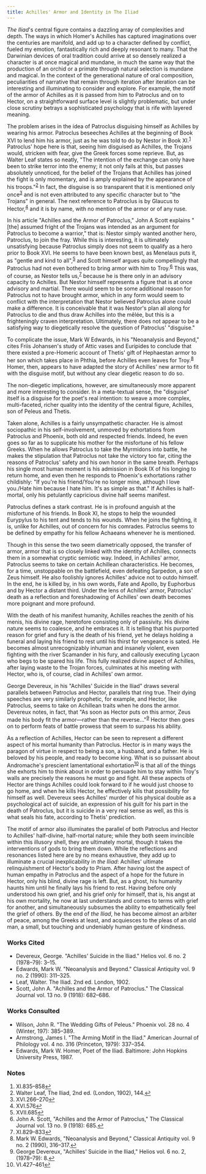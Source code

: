 ```yaml
---
title: Achilles' Armor and Identity in The Iliad
---
```

*The Iliad*'s central figure contains a dazzling array of complexities and depth. The ways in which Homer's Achilles has captured imaginations over the centuries are manifold, and add up to a character defined by conflict, fueled my emotion, fantastically rich and deeply resonant to many. That the Darwinian devices of oral tradition could arrive at so densely realized a character is at once magical and mundane, in much the same way that the production of an orchid or a primate through natural selection is mundane and magical. In the context of the generational nature of oral composition, peculiarities of narrative that remain through iteration after iteration can be interesting and illuminating to consider and explore. For example, the motif of the armor of Achilles as it is passed from him to Patroclus and on to Hector, on a straightforward surface level is slightly problematic, but under close scrutiny betrays a sophisticated psychology that is rife with layered meaning.

The problem arises in the idea of Patroclus disguising himself as Achilles by wearing his armor. Patroclus beseeches Achilles at the beginning of Book XVI to lend him his armor, just as he was told to do by Nestor in Book XI.<sup id="fnref:1"><a href="#fn:1" rel="footnote">1</a></sup> Patroclus' hope here is that, seeing him disguised as Achilles, the Trojans would, stricken with fear, give the Greek forces some reprieve. But, as Walter Leaf states so neatly, "The intention of the exchange can only have been to strike terror into the enemy; it not only fails at this, but passes absolutely unnoticed, for the belief of the Trojans that Achilles has joined the fight is only momentary, and is amply explained by the appearance of his troops."<sup id="fnref:2"><a href="#fn:2" rel="footnote">2</a></sup> In fact, the disguise is so transparent that it is mentioned only once<sup id="fnref:3"><a href="#fn:3" rel="footnote">3</a></sup> and is not even attributed to any specific character but to "the Trojans" in general. The next reference to Patroclus is by Glaucus to Hector,<sup id="fnref:4"><a href="#fn:4" rel="footnote">4</a></sup> and it is by name, with no mention of the armor or of any ruse.

In his article "Achilles and the Armor of Patroclus," John A Scott explains "[the] assumed fright of the Trojans was intended as an argument for Patroclus to become a warrior," that is: Nestor simply wanted another hero, Patroclus, to join the fray. While this is interesting, it is ultimately unsatisfying because Patroclus simply does not seem to qualify as a hero prior to Book XVI. He seems to have been known best, as Menelaus puts it, as "gentle and kind to all",<sup id="fnref:5"><a href="#fn:5" rel="footnote">5</a></sup> and Scott himself argues quite compellingly that Patroclus had not even bothered to bring armor with him to Troy.<sup id="fnref:6"><a href="#fn:6" rel="footnote">6</a></sup> This was, of course, as Nestor tells us,<sup id="fnref:7"><a href="#fn:7" rel="footnote">7</a></sup> because he is there only in an advisory capacity to Achilles. But Nestor himself represents a figure that is at once advisory and martial. There would seem to be some additional reason for Patroclus not to have brought armor, which in any form would seem to conflict with the interpretation that Nestor believed Patroclus alone could make a difference. It is conceivable that it was Nestor's plan all along for Patroclus to die and thus draw Achilles into the m&ecirc;l&eacute;e, but this is a frighteningly craven interpretation. Ultimately, there does not appear to be a satisfying way to diegetically resolve the question of Patroclus' "disguise."

To complicate the issue, Mark W Edwards, in his "Neoanalysis and Beyond," cites Friis Johansen's study of Attic vases and Euripides to conclude that there existed a pre-Homeric account of Thetis' gift of Hephaestan armor to her son which takes place in Phthia, before Achilles even leaves for Troy.<sup id="fnref:8"><a href="#fn:8" rel="footnote">8</a></sup> Homer, then, appears to have adapted the story of Achilles' new armor to fit with the disguise motif, but without any clear diegetic reason to do so.

The non-diegetic implications, however, are simultaneously more apparent and more interesting to consider. In a meta-textual sense, the "disguise" itself is a disguise for the poet's real intention: to weave a more complex, multi-faceted, richer quality into the identity of the central figure, Achilles, son of Peleus and Thetis.

Taken alone, Achilles is a fairly unsympathetic character. He is almost sociopathic in his self-involvement, unmoved by exhortations from Patroclus and Phoenix, both old and respected friends. Indeed, he even goes so far as to supplicate his mother for the misfortune of his fellow Greeks. When he allows Patroclus to take the Myrmidons into battle, he makes the stipulation that Patroclus not take the victory too far, citing the reasons of Patroclus' safety and his own honor in the same breath. Perhaps his single most human moment is his admission in Book IX of his longing to return home, and even then he responds to Phoenix's exhortations rather childishly: "If you're his friend/You're no longer mine, although I love you./Hate him because I hate him. It's as simple as that." If Achilles is half-mortal, only his petulantly capricious divine half seems manifest.

Patroclus defines a stark contrast. He is in profound anguish at the misfortune of his friends. In Book XI, he stops to help the wounded Eurypylus to his tent and tends to his wounds. When he joins the fighting, it is, unlike for Achilles, out of concern for his comrades. Patroclus seems to be defined by empathy for his fellow Achaeans whenever he is mentioned.

Though in this sense the two seem diametrically opposed, the transfer of armor, armor that is so closely linked with the identity of Achilles, connects them in a somewhat cryptic semiotic way. Indeed, in Achilles' armor, Patroclus seems to take on certain Achillean characteristics. He becomes, for a time, unstoppable on the battlefield, even defeating Sarpedon, a son of Zeus himself. He also foolishly ignores Achilles' advice not to outdo himself. In the end, he is killed by, in his own words, Fate and Apollo, by Euphorbus and by Hector a distant third. Under the lens of Achilles' armor, Patroclus' death as a reflection and foreshadowing of Achilles' own death becomes more poignant and more profound.

With the death of his manifest humanity, Achilles reaches the zenith of his menis, his divine rage, heretofore consisting only of passivity. His divine nature seems to coalesce, and he embraces it. It is telling that his purported reason for grief and fury is the death of his friend, yet he delays holding a funeral and laying his friend to rest until his thirst for vengeance is sated. He becomes almost unrecognizably inhuman and insanely violent, even fighting with the river Scamander in his fury, and callously executing Lycaon who begs to be spared his life. This fully realized divine aspect of Achilles, after laying waste to the Trojan forces, culminates at his meeting with Hector, who is, of course, clad in Achilles' own armor.

George Devereux, in his "Achilles' Suicide in the Iliad" draws several parallels between Patroclus and Hector, parallels that ring true. Their dying speeches are very similarly prophetic, for example, and Hector, like Patroclus, seems to take on Achillean traits when he dons the armor. Devereux notes, in fact, that "As soon as Hector puts on this armor, Zeus made his body fit the armor&mdash;rather than the reverse..."<sup id="fnref:9"><a href="#fn:9" rel="footnote">9</a></sup> Hector then goes on to perform feats of battle prowess that seem to surpass his ability.

As a reflection of Achilles, Hector can be seen to represent a different aspect of his mortal humanity than Patroclus. Hector is in many ways the paragon of virtue in respect to being a son, a husband, and a father. He is beloved by his people, and ready to become king. What is so puissant about Andromache's prescient lamentational exhortation<sup id="fnref:10"><a href="#fn:10" rel="footnote">10</a></sup> is that all of the things she exhorts him to think about in order to persuade him to stay within Troy's walls are precisely the reasons he must go and fight. All these aspects of Hector are things Achilles could look forward to if he would just choose to go home, and when he kills Hector, he effectively kills that possibility for himself as well. Devereux sees Achilles' murder of his physical double as a psychological act of suicide, an expression of his guilt for his part in the death of Patroclus, but it is suicide in a very real sense as well, as this is what seals his fate, according to Thetis' prediction.

The motif of armor also illuminates the parallel of both Patroclus and Hector to Achilles' half-divine, half-mortal nature; while they both seem invincible within this illusory shell, they are ultimately mortal, though it takes the interventions of gods to bring them down. While the reflections and resonances listed here are by no means exhaustive, they add up to illuminate a crucial inexplicability in *the Iliad*: Achilles' ultimate relinquishment of Hector's body to Priam. After having lost the aspect of human empathy in Patroclus and the aspect of a hope for the future in Hector, only his blind, divine rage is left. But, as a ghost, his humanity haunts him until he finally lays his friend to rest. Having before only understood his own grief, and his grief only for himself, that is, his angst at his own mortality, he now at last understands and comes to terms with grief for another, and simultaneously subsumes the ability to empathetically feel the grief of others. By the end of *the Iliad*, he has become almost an arbiter of peace, among the Greeks at least, and acquiesces to the pleas of an old man, a small, but touching and undeniably human gesture of kindness.

<h3 id="works-cited">Works Cited</h3>

* Devereux, George. "Achilles' Suicide in the Iliad." Helios vol.&nbsp;6 no. 2 (1978&ndash;79): 3&ndash;15.
* Edwards, Mark W. "Neoanalysis and Beyond." Classical Antiquity vol.&nbsp;9 no. 2 (1990): 311&ndash;325.
* Leaf, Walter. The Iliad. 2nd ed. London, 1902.
* Scott, John A. "Achilles and the Armor of Patroclus." The Classical Journal vol.&nbsp;13 no. 9 (1918): 682&ndash;686.

<h3 id="works-consulted">Works Consulted</h3>

* Wilson, John R. "The Wedding Gifts of Peleus." Phoenix vol.&nbsp;28 no. 4 (Winter, 197): 385&ndash;389.
* Armstrong, James I. "The Arming Motif in the Iliad." American Journal of Philology vol.&nbsp;4 no. 316 (Princeton, 1979): 337&ndash;354.
* Edwards, Mark W. Homer, Poet of the Iliad. Baltimore: John Hopkins University Press, 1987.

<h3 id="notes">Notes</h3>

<div class="footnotes">
  <ol>
    <li id="fn:1">
      XI.835&ndash;858<a href="#fnref:1" rel="reference">&#8617;</a>
    </li>
    <li id="fn:2">
      Walter Leaf, The Iliad, 2nd ed. (London, 1902), 144.<a href="#fnref:2" rel="reference">&#8617;</a>
    </li>
    <li id="fn:3">
      XVI.266&ndash;270<a href="#fnref:3" rel="reference">&#8617;</a>
    </li>
    <li id="fn:4">
      XVI.576<a href="#fnref:4" rel="reference">&#8617;</a>
    </li>
    <li id="fn:5">
      XVII.685<a href="#fnref:5" rel="reference">&#8617;</a>
    </li>
    <li id="fn:6">
      John A. Scott, "Achilles and the Armor of Patroclus," The Classical Journal vol.&nbsp;13 no. 9 (1918): 685.<a href="#fnref:6" rel="reference">&#8617;</a>
    </li>
    <li id="fn:7">
      XI.829&ndash;833<a href="#fnref:7" rel="reference">&#8617;</a>
    </li>
    <li id="fn:8">
      Mark W. Edwards, "Neoanalysis and Beyond," Classical Antiquity vol.&nbsp;9 no. 2 (1990), 316&ndash;317.<a href="#fnref:8" rel="reference">&#8617;</a>
    </li>
    <li id="fn:9">
      George Devereux, "Achilles' Suicide in the Iliad," Helios vol.&nbsp;6 no. 2, (1978&ndash;79): 8.<a href="#fnref:9" rel="reference">&#8617;</a>
    </li>
    <li id="fn:10">
      VI.427&ndash;461<a href="#fnref:10" rel="reference">&#8617;</a>
    </li>
  </ol>
</div>
